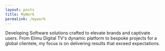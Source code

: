 ```yaml
---
layout: posts
title: MyWork
permalink: /mywork
---
```

 Developing Software solutions crafted to elevate brands and captivate users. From Elimu Digital TV's dynamic platform to bespoke projects for a global clientele, my focus is on delivering results that exceed expectations.